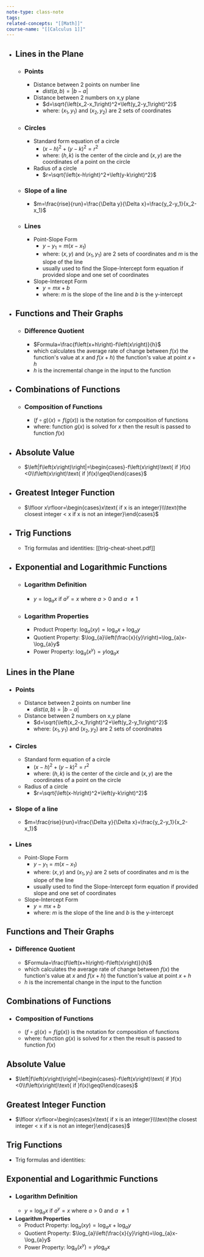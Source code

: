 ```yaml
---
note-type: class-note
tags:
related-concepts: "[[Math]]"
course-name: "[[Calculus 1]]"
---
```

- ## Lines in the Plane
	- ### Points
		- Distance between 2 points on number line
			- $dist\left(a,b\right)=\left|b-a\right|$
		- Distance between 2 numbers on x,y plane
			- $d=\sqrt{\left(x_2-x_1\right)^2+\left(y_2-y_1\right)^2}$
			- where: $(x_1,y_1)$ and $(x_2,y_2)$ are 2 sets of coordinates
	- ### Circles
		- Standard form equation of a circle
			- $\left(x-h\right)^2+\left(y-k\right)^2=r^2$
			- where: $(h,k)$ is the center of the circle and $(x,y)$ are the coordinates of a point on the circle
		- Radius of a circle
			- $r=\sqrt{\left(x-h\right)^2+\left(y-k\right)^2}$
	- ### Slope of a line
		- $m=\frac{rise}{run}=\frac{\Delta y}{\Delta x}=\frac{y_2-y_1}{x_2-x_1}$
	- ### Lines
		- Point-Slope Form
			- $y-y_1=m\left(x-x_1\right)$
			- where: $(x,y)$ and $(x_1,y_1)$ are 2 sets of coordinates and $m$ is the slope of the line
			- usually used to find the Slope-Intercept form equation if provided slope and one set of coordinates
		- Slope-Intercept Form
			- $y=mx+b$
			- where: $m$ is the slope of the line and $b$ is the y-intercept
- ## Functions and Their Graphs
	- ### Difference Quotient
		- $Formula=\frac{f\left(x+h\right)-f\left(x\right)}{h}$
		- which calculates the average rate of change between $f(x)$ the function's value at $x$ and $f(x+h)$ the function's value at point $x+h$
		- $h$ is the incremental change in the input to the function
- ## Combinations of Functions
	- ### Composition of Functions
		- $\left(f\circ g\right)\left(x\right) = f(g(x))$ is the notation for composition of functions
		- where: function $g(x)$ is solved for $x$ then the result is passed to function $f(x)$
- ## Absolute Value
	- $\left|f\left(x\right)\right|=\begin{cases}-f\left(x\right)\text{ if }f(x)<0\\f\left(x\right)\text{ if }f(x)\geq0\end{cases}$
- ## Greatest Integer Function
	- $\lfloor x\rfloor=\begin{cases}x\text{ if x is an integer}\\\text{the closest integer < x  if x is not an integer}\end{cases}$
- ## Trig Functions
	- Trig formulas and identities: [[trig-cheat-sheet.pdf]]
- ## Exponential and Logarithmic Functions
	- ### Logarithm Definition
		- $y=\log_{a}x\text{ if }a^{y}=x\text{ where }a>0\text{ and }a\text{ }\ne1$
	- ### Logarithm Properties
		- Product Property: $\log_{a}\left(xy\right)=\log_{a}x+\log_{a}y$
		- Quotient Property: $\log_{a}\left(\frac{x}{y}\right)=\log_{a}x-\log_{a}y$
		- Power Property: $\log_{a}\left(x^{y}\right)=y\log_{a}x$

## Lines in the Plane
- ### Points
	- Distance between 2 points on number line
		- $dist\left(a,b\right)=\left|b-a\right|$
	- Distance between 2 numbers on x,y plane
		- $d=\sqrt{\left(x_2-x_1\right)^2+\left(y_2-y_1\right)^2}$
		- where: $(x_1,y_1)$ and $(x_2,y_2)$ are 2 sets of coordinates
- ### Circles
	- Standard form equation of a circle
		- $\left(x-h\right)^2+\left(y-k\right)^2=r^2$
		- where: $(h,k)$ is the center of the circle and $(x,y)$ are the coordinates of a point on the circle
	- Radius of a circle
		- $r=\sqrt{\left(x-h\right)^2+\left(y-k\right)^2}$
- ### Slope of a line
	- $m=\frac{rise}{run}=\frac{\Delta y}{\Delta x}=\frac{y_2-y_1}{x_2-x_1}$
- ### Lines
	- Point-Slope Form
		- $y-y_1=m\left(x-x_1\right)$
		- where: $(x,y)$ and $(x_1,y_1)$ are 2 sets of coordinates and $m$ is the slope of the line
		- usually used to find the Slope-Intercept form equation if provided slope and one set of coordinates
	- Slope-Intercept Form
		- $y=mx+b$
		- where: $m$ is the slope of the line and $b$ is the y-intercept
## Functions and Their Graphs
- ### Difference Quotient
	- $Formula=\frac{f\left(x+h\right)-f\left(x\right)}{h}$
	- which calculates the average rate of change between $f(x)$ the function's value at $x$ and $f(x+h)$ the function's value at point $x+h$
	- $h$ is the incremental change in the input to the function
## Combinations of Functions
- ### Composition of Functions
	- $\left(f\circ g\right)\left(x\right) = f(g(x))$ is the notation for composition of functions
	- where: function $g(x)$ is solved for $x$ then the result is passed to function $f(x)$
## Absolute Value
- $\left|f\left(x\right)\right|=\begin{cases}-f\left(x\right)\text{ if }f(x)<0\\f\left(x\right)\text{ if }f(x)\geq0\end{cases}$
## Greatest Integer Function
- $\lfloor x\rfloor=\begin{cases}x\text{ if x is an integer}\\\text{the closest integer < x  if x is not an integer}\end{cases}$
## Trig Functions
- Trig formulas and identities:
## Exponential and Logarithmic Functions
- ### Logarithm Definition
	- $y=\log_{a}x\text{ if }a^{y}=x\text{ where }a>0\text{ and }a\text{ }\ne1$
- **Logarithm Properties**
	- Product Property: $\log_{a}\left(xy\right)=\log_{a}x+\log_{a}y$
	- Quotient Property: $\log_{a}\left(\frac{x}{y}\right)=\log_{a}x-\log_{a}y$
	- Power Property: $\log_{a}\left(x^{y}\right)=y\log_{a}x$